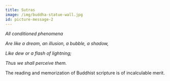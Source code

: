 ```yaml
---
title: Sutras
image: /img/buddha-statue-wall.jpg
id: picture-message-2
---
```

*All conditioned phenomena*

*Are like a dream, an illusion, a bubble, a shadow,*

*Like dew or a flash of lightning;*

*Thus we shall perceive them.*

The reading and memorization of Buddhist scripture is of incalculable merit.